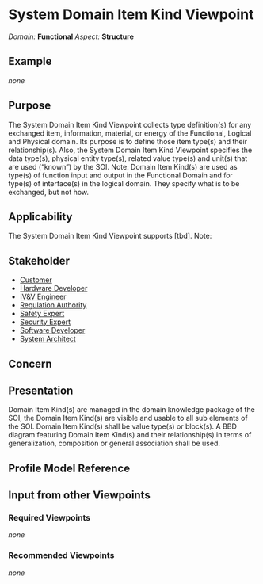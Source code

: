 # System Domain Item Kind Viewpoint
*Domain:* **Functional** *Aspect:* **Structure**
## Example
*none*
## Purpose
The System Domain Item Kind Viewpoint collects type definition(s) for any exchanged item, information, material, or energy of the Functional, Logical and Physical domain. Its purpose is to define those item type(s) and their relationship(s). Also, the System Domain Item Kind Viewpoint specifies the data type(s), physical entity type(s), related value type(s) and unit(s) that are used (“known”) by the SOI. 
Note: Domain Item Kind(s) are used as type(s) of function input and output in the Functional Domain and for type(s) of interface(s) in the logical domain. They specify what is to be exchanged, but not how.
## Applicability
The System Domain Item Kind Viewpoint supports [tbd].
Note:
## Stakeholder
* [Customer](../stakeholders.md#Customer)
* [Hardware Developer](../stakeholders.md#Hardware-Developer)
* [IV&V Engineer](../stakeholders.md#IV&V-Engineer)
* [Regulation Authority](../stakeholders.md#Regulation-Authority)
* [Safety Expert](../stakeholders.md#Safety-Expert)
* [Security Expert](../stakeholders.md#Security-Expert)
* [Software Developer](../stakeholders.md#Software-Developer)
* [System Architect](../stakeholders.md#System-Architect)
## Concern
## Presentation
Domain Item Kind(s) are managed in the domain knowledge package of the SOI, the Domain Item Kind(s) are visible and usable to all sub elements of the SOI. Domain Item Kind(s) shall be value type(s) or block(s). A BBD diagram featuring Domain Item Kind(s) and their relationship(s) in terms of generalization, composition or general association shall be used.

## Profile Model Reference
## Input from other Viewpoints
### Required Viewpoints
*none*
### Recommended Viewpoints
*none*
